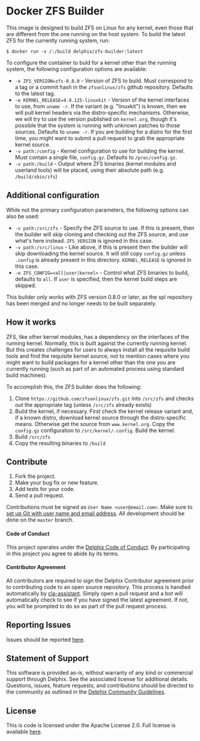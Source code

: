 # Docker ZFS Builder

This image is designed to build ZFS on Linux for any kernel, even those that
are different from the one running on the host system. To build the latest ZFS
for the currently running system, run:

    $ docker run -v /:/build delphix/zfs-builder:latest

To configure the container to buld for a kernel other than the running system,
the following configuration options are available:

 * `-e ZFS_VERSION=zfs-0.8.0` - Version of ZFS to build. Must correspond to a tag or a
   commit hash in the `zfsonlinux/zfs` github repository. Defaults to the
   latest tag.
 * `-e KERNEL_RELEASE=4.9.125-linuxkit` - Version of the kernel interfaces to use,
   from `uname -r`. If the variant (e.g. "linuxkit") is known, then we will pull
   kernel headers via the distro-specific mechanisms. Otherwise, we will try to
   use the version published on `kernel.org`, though it's possible that the system
   is running with unknown patches to those sources. Defaults to `uname -r`. If
   you are building for a distro for the first time, you might want to submit
   a pull request to grab the appropriate kernel source.
 * `-v path:/config` - Kernel configuration to use for building the kernel.
   Must contain a single file, `config.gz`. Defaults to `/proc/config.gz`.
 * `-v path:/build` - Output where ZFS binaries (kernel modules and userland
   tools) will be placed, using their absolute path (e.g. `/build/sbin/zfs`)

## Additional configuration

While not the primary configuration parameters, the following options can also
be used:

 * `-v path:/src/zfs` - Specify the ZFS source to use. If this is present, then
   the builder will skip cloning and checking out the ZFS source, and use what's
   here instead. `ZFS_VERSION` is ignored in this case.
 * `-v path:/src/linux` - Like above, if this is present then the builder will
   skip downloading the kernel source. It will still copy `config.gz` unless
   `.config` is already present in this directory. `KERNEL_RELEASE` is ignored
   in this case. 
 * `-e ZFS_CONFIG=<all|user|kernel>` - Control what ZFS binaries to build,
   defaults to `all`. If `user` is specified, then the kernel build steps are
   skipped.

This builder only works with ZFS version 0.8.0 or later, as the spl repository
has been merged and no longer needs to be built separately.

## How it works

ZFS, like other kernel modules, has a dependency on the interfaces of the
running kernel. Normally, this is built against the currently running kernel.
But this creates challenges for users to always install all the requisite build
tools and find the requisite kernel source, not to mention cases where you
might want to build packages for a kernel other than the one you are currently
running (such as part of an automated process using standard build machines).

To accomplish this, the ZFS builder does the following:

 1. Clone `https://github.com/zfsonlinux/zfs.git` into `/src/zfs` and
    checks out the appropriate tag (unless `/src/zfs` already exists)
 2. Build the kernel, if necessary. First check the kernel release variant and,
    if a known distro, download kernel source through the distro-specific
    means. Otherwise get the source from `www.kernel.org`.  Copy the `config.gz`
    configuration to `/src/kernel/.config`. Build the kernel.
 3. Build `/src/zfs`
 4. Copy the resulting binaries to `/build`

## <a id="contribute"></a>Contribute

1.  Fork the project.
2.  Make your bug fix or new feature.
3.  Add tests for your code.
4.  Send a pull request.

Contributions must be signed as `User Name <user@email.com>`. Make sure to
[set up Git with user name and email address](https://git-scm.com/book/en/v2/Getting-Started-First-Time-Git-Setup).
All development should be done on the `master` branch.

#### <a id="code-of-conduct"></a>Code of Conduct

This project operates under the
[Delphix Code of Conduct](https://delphix.github.io/code-of-conduct.html). By
participating in this project you agree to abide by its terms.

#### <a id="contributor-agreement"></a>Contributor Agreement

All contributors are required to sign the Delphix Contributor agreement prior
to contributing code to an open source repository. This process is handled
automatically by [cla-assistant](https://cla-assistant.io/). Simply open a pull
request and a bot will automatically check to see if you have signed the latest
agreement. If not, you will be prompted to do so as part of the pull request
process.


## <a id="reporting_issues"></a>Reporting Issues

Issues should be reported [here](https://github.com/delphix/automation-framework-demo/issues).

## <a id="statement-of-support"></a>Statement of Support

This software is provided as-is, without warranty of any kind or commercial
support through Delphix. See the associated license for additional details.
Questions, issues, feature requests, and contributions should be directed to
the community as outlined in the
[Delphix Community Guidelines](https://delphix.github.io/community-guidelines.html).

## <a id="license"></a>License

This is code is licensed under the Apache License 2.0. Full license is
available [here](./LICENSE).
